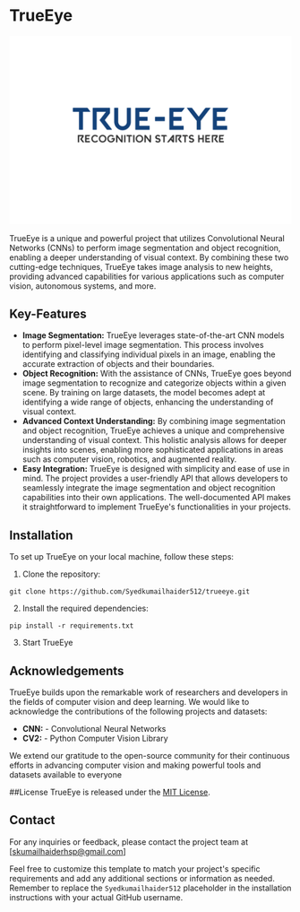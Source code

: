 # TrueEye

![TrueEye Logo](logo.png)

TrueEye is a unique and powerful project that utilizes Convolutional Neural Networks (CNNs) to perform image segmentation and object recognition, enabling a deeper understanding of visual context. By combining these two cutting-edge techniques, TrueEye takes image analysis to new heights, providing advanced capabilities for various applications such as computer vision, autonomous systems, and more.

## Key-Features

- **Image Segmentation:** TrueEye leverages state-of-the-art CNN models to perform pixel-level image segmentation. This process involves identifying and classifying individual pixels in an image, enabling the accurate extraction of objects and their boundaries.
- **Object Recognition:** With the assistance of CNNs, TrueEye goes beyond image segmentation to recognize and categorize objects within a given scene. By training on large datasets, the model becomes adept at identifying a wide range of objects, enhancing the understanding of visual context.
- **Advanced Context Understanding:** By combining image segmentation and object recognition, TrueEye achieves a unique and comprehensive understanding of visual context. This holistic analysis allows for deeper insights into scenes, enabling more sophisticated applications in areas such as computer vision, robotics, and augmented reality.
- **Easy Integration:** TrueEye is designed with simplicity and ease of use in mind. The project provides a user-friendly API that allows developers to seamlessly integrate the image segmentation and object recognition capabilities into their own applications. The well-documented API makes it straightforward to implement TrueEye's functionalities in your projects.

## Installation

To set up TrueEye on your local machine, follow these steps:

1. Clone the repository:

```shell
git clone https://github.com/Syedkumailhaider512/trueeye.git
```

2. Install the required dependencies:

```shell
pip install -r requirements.txt
```

3. Start TrueEye

## Acknowledgements

TrueEye builds upon the remarkable work of researchers and developers in the fields of computer vision and deep learning. We would like to acknowledge the contributions of the following projects and datasets:

- __CNN:__ - Convolutional Neural Networks
- __CV2:__ - Python Computer Vision Library

We extend our gratitude to the open-source community for their continuous efforts in advancing computer vision and making powerful tools and datasets available to everyone

##License
TrueEye is released under the <u>MIT License</u>.



## Contact

For any inquiries or feedback, please contact the project team at [skumailhaiderhsp@gmail.com]

Feel free to customize this template to match your project's specific requirements and add any additional sections or information as needed. Remember to replace the `Syedkumailhaider512` placeholder in the installation instructions with your actual GitHub username.
